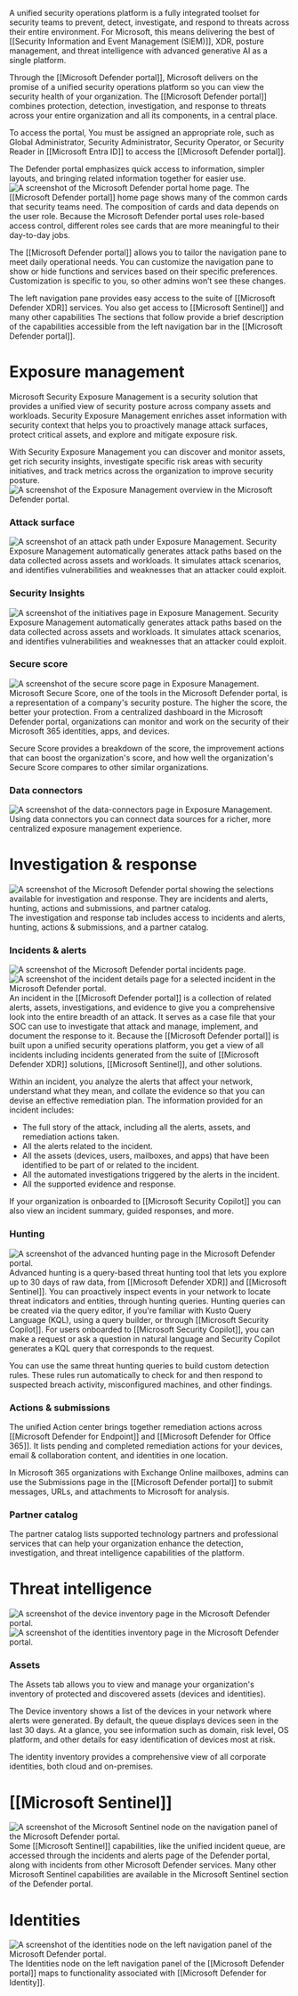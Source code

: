 A unified security operations platform is a fully integrated toolset for security teams to prevent, detect, investigate, and respond to threats across their entire environment. For Microsoft, this means delivering the best of [[Security Information and Event Management (SIEM)]], XDR, posture management, and threat intelligence with advanced generative AI as a single platform.

Through the [[Microsoft Defender portal]], Microsoft delivers on the promise of a unified security operations platform so you can view the security health of your organization. The [[Microsoft Defender portal]] combines protection, detection, investigation, and response to threats across your entire organization and all its components, in a central place.

To access the portal, You must be assigned an appropriate role, such as Global Administrator, Security Administrator, Security Operator, or Security Reader in [[Microsoft Entra ID]] to access the [[Microsoft Defender portal]].

The Defender portal emphasizes quick access to information, simpler layouts, and bringing related information together for easier use.![A screenshot of the Microsoft Defender portal home page.](https://learn.microsoft.com/en-us/training/wwl-sci/describe-threat-protection-with-microsoft-365-defender/media/defender-portal.png)
The [[Microsoft Defender portal]] home page shows many of the common cards that security teams need. The composition of cards and data depends on the user role. Because the Microsoft Defender portal uses role-based access control, different roles see cards that are more meaningful to their day-to-day jobs.

The [[Microsoft Defender portal]] allows you to tailor the navigation pane to meet daily operational needs. You can customize the navigation pane to show or hide functions and services based on their specific preferences. Customization is specific to you, so other admins won’t see these changes.

The left navigation pane provides easy access to the suite of [[Microsoft Defender XDR]] services. You also get access to [[Microsoft Sentinel]] and many other capabilities The sections that follow provide a brief description of the capabilities accessible from the left navigation bar in the [[Microsoft Defender portal]].
# Exposure management
Microsoft Security Exposure Management is a security solution that provides a unified view of security posture across company assets and workloads. Security Exposure Management enriches asset information with security context that helps you to proactively manage attack surfaces, protect critical assets, and explore and mitigate exposure risk.

With Security Exposure Management you can discover and monitor assets, get rich security insights, investigate specific risk areas with security initiatives, and track metrics across the organization to improve security posture.![A screenshot of the Exposure Management overview in the Microsoft Defender portal.](https://learn.microsoft.com/en-us/training/wwl-sci/describe-threat-protection-with-microsoft-365-defender/media/exposure-management.png)
### Attack surface
![A screenshot of an attack path under Exposure Management.](https://learn.microsoft.com/en-us/training/wwl-sci/describe-threat-protection-with-microsoft-365-defender/media/attack-path.png)
Security Exposure Management automatically generates attack paths based on the data collected across assets and workloads. It simulates attack scenarios, and identifies vulnerabilities and weaknesses that an attacker could exploit.
### Security Insights
![A screenshot of the initiatives page in Exposure Management.](https://learn.microsoft.com/en-us/training/wwl-sci/describe-threat-protection-with-microsoft-365-defender/media/initiatives.png)
Security Exposure Management automatically generates attack paths based on the data collected across assets and workloads. It simulates attack scenarios, and identifies vulnerabilities and weaknesses that an attacker could exploit.
### Secure score
![A screenshot of the secure score page in Exposure Management.](https://learn.microsoft.com/en-us/training/wwl-sci/describe-threat-protection-with-microsoft-365-defender/media/secure-score.png)
Microsoft Secure Score, one of the tools in the Microsoft Defender portal, is a representation of a company's security posture. The higher the score, the better your protection. From a centralized dashboard in the Microsoft Defender portal, organizations can monitor and work on the security of their Microsoft 365 identities, apps, and devices.

Secure Score provides a breakdown of the score, the improvement actions that can boost the organization's score, and how well the organization's Secure Score compares to other similar organizations.
### Data connectors
![A screenshot of the data-connectors page in Exposure Management.](https://learn.microsoft.com/en-us/training/wwl-sci/describe-threat-protection-with-microsoft-365-defender/media/data-connectors.png)
Using data connectors you can connect data sources for a richer, more centralized exposure management experience.
# Investigation & response
![A screenshot of the Microsoft Defender portal showing the selections available for investigation and response. They are incidents and alerts, hunting, actions and submissions, and partner catalog.](https://learn.microsoft.com/en-us/training/wwl-sci/describe-threat-protection-with-microsoft-365-defender/media/investigation-response-v2.png)
The investigation and response tab includes access to incidents and alerts, hunting, actions & submissions, and a partner catalog.
### Incidents & alerts
![A screenshot of the Microsoft Defender portal incidents page.](https://learn.microsoft.com/en-us/training/wwl-sci/describe-threat-protection-with-microsoft-365-defender/media/incidents.png)
![A screenshot of the incident details page for a selected incident in the Microsoft Defender portal.](https://learn.microsoft.com/en-us/training/wwl-sci/describe-threat-protection-with-microsoft-365-defender/media/incident-details.png)
An incident in the [[Microsoft Defender portal]] is a collection of related alerts, assets, investigations, and evidence to give you a comprehensive look into the entire breadth of an attack. It serves as a case file that your SOC can use to investigate that attack and manage, implement, and document the response to it. Because the [[Microsoft Defender portal]] is built upon a unified security operations platform, you get a view of all incidents including incidents generated from the suite of [[Microsoft Defender XDR]] solutions, [[Microsoft Sentinel]], and other solutions.

Within an incident, you analyze the alerts that affect your network, understand what they mean, and collate the evidence so that you can devise an effective remediation plan. The information provided for an incident includes:
- The full story of the attack, including all the alerts, assets, and remediation actions taken.
- All the alerts related to the incident.
- All the assets (devices, users, mailboxes, and apps) that have been identified to be part of or related to the incident.
- All the automated investigations triggered by the alerts in the incident.
- All the supported evidence and response.

If your organization is onboarded to [[Microsoft Security Copilot]] you can also view an incident summary, guided responses, and more.
### Hunting
![A screenshot of the advanced hunting page in the Microsoft Defender portal.](https://learn.microsoft.com/en-us/training/wwl-sci/describe-threat-protection-with-microsoft-365-defender/media/hunting.png)
Advanced hunting is a query-based threat hunting tool that lets you explore up to 30 days of raw data, from [[Microsoft Defender XDR]] and [[Microsoft Sentinel]]. You can proactively inspect events in your network to locate threat indicators and entities, through hunting queries. Hunting queries can be created via the query editor, if you're familiar with Kusto Query Language (KQL), using a query builder, or through [[Microsoft Security Copilot]]. For users onboarded to [[Microsoft Security Copilot]], you can make a request or ask a question in natural language and Security Copilot generates a KQL query that corresponds to the request.

You can use the same threat hunting queries to build custom detection rules. These rules run automatically to check for and then respond to suspected breach activity, misconfigured machines, and other findings.
### Actions & submissions
The unified Action center brings together remediation actions across [[Microsoft Defender for Endpoint]] and [[Microsoft Defender for Office 365]]. It lists pending and completed remediation actions for your devices, email & collaboration content, and identities in one location.

In Microsoft 365 organizations with Exchange Online mailboxes, admins can use the Submissions page in the [[Microsoft Defender portal]] to submit messages, URLs, and attachments to Microsoft for analysis.
### Partner catalog
The partner catalog lists supported technology partners and professional services that can help your organization enhance the detection, investigation, and threat intelligence capabilities of the platform.
# Threat intelligence
![A screenshot of the device inventory page in the Microsoft Defender portal.](https://learn.microsoft.com/en-us/training/wwl-sci/describe-threat-protection-with-microsoft-365-defender/media/assets-devices.png)
![A screenshot of the identities inventory page in the Microsoft Defender portal.](https://learn.microsoft.com/en-us/training/wwl-sci/describe-threat-protection-with-microsoft-365-defender/media/assets-identities.png)
### Assets
The Assets tab allows you to view and manage your organization's inventory of protected and discovered assets (devices and identities).

The Device inventory shows a list of the devices in your network where alerts were generated. By default, the queue displays devices seen in the last 30 days. At a glance, you see information such as domain, risk level, OS platform, and other details for easy identification of devices most at risk.

The identity inventory provides a comprehensive view of all corporate identities, both cloud and on-premises.
# [[Microsoft Sentinel]]
![A screenshot of the Microsoft Sentinel node on the navigation panel of the Microsoft Defender portal.](https://learn.microsoft.com/en-us/training/wwl-sci/describe-threat-protection-with-microsoft-365-defender/media/sentinel-node.png)
Some [[Microsoft Sentinel]] capabilities, like the unified incident queue, are accessed through the incidents and alerts page of the Defender portal, along with incidents from other Microsoft Defender services. Many other Microsoft Sentinel capabilities are available in the Microsoft Sentinel section of the Defender portal.
# Identities
![A screenshot of the identities node on the left navigation panel of the Microsoft Defender portal.](https://learn.microsoft.com/en-us/training/wwl-sci/describe-threat-protection-with-microsoft-365-defender/media/identities-node.png)
The Identities node on the left navigation panel of the [[Microsoft Defender portal]] maps to functionality associated with [[Microsoft Defender for Identity]].